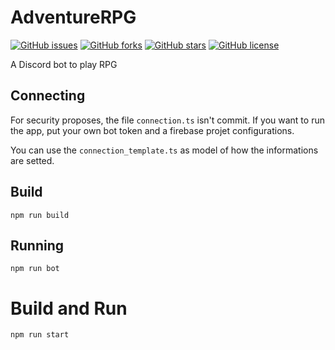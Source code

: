 # AdventureRPG

[![GitHub issues](https://img.shields.io/github/issues/lgmagalhaes88/AdventureRPG.svg?style=flat-square)](https://github.com/lgmagalhaes88/AdventureRPG/issues)
[![GitHub forks](https://img.shields.io/github/forks/lgmagalhaes88/AdventureRPG.svg?style=flat-square)](https://github.com/lgmagalhaes88/AdventureRPG/network)
[![GitHub stars](https://img.shields.io/github/stars/lgmagalhaes88/AdventureRPG.svg?style=flat-square)](https://github.com/lgmagalhaes88/AdventureRPG/stargazers)
[![GitHub license](https://img.shields.io/github/license/lgmagalhaes88/AdventureRPG.svg?style=flat-square)](https://github.com/lgmagalhaes88/AdventureRPG/blob/master/LICENSE)

A Discord bot to play RPG

## Connecting

For security proposes, the file `connection.ts` isn't commit. If you want to run the app, put your own bot token and a firebase projet configurations.

You can use the `connection_template.ts` as model of how the informations are setted.

## Build

```shell
npm run build
```

## Running

```shell
npm run bot
```

# Build and Run

```shell
npm run start
```
